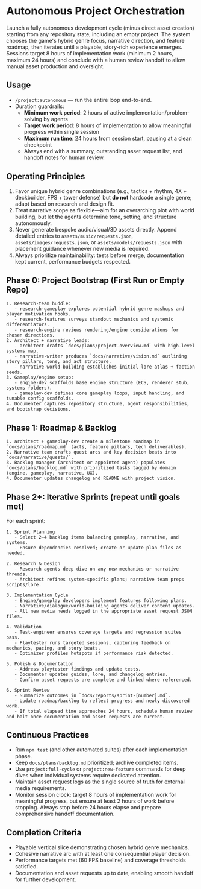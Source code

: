 <!-- .claude/commands/autonomous.md -->
# Autonomous Project Orchestration

Launch a fully autonomous development cycle (minus direct asset creation) starting from any repository state, including an empty project. The system chooses the game's hybrid genre focus, narrative direction, and feature roadmap, then iterates until a playable, story-rich experience emerges. Sessions target 8 hours of implementation work (minimum 2 hours, maximum 24 hours) and conclude with a human review handoff to allow manual asset production and oversight.

## Usage
- `/project:autonomous` — run the entire loop end-to-end.
- Duration guardrails:
  - **Minimum work period**: 2 hours of active implementation/problem-solving by agents
  - **Target work period**: 8 hours of implementation to allow meaningful progress within single session
  - **Maximum run time**: 24 hours from session start, pausing at a clean checkpoint
  - Always end with a summary, outstanding asset request list, and handoff notes for human review.

## Operating Principles
1. Favor unique hybrid genre combinations (e.g., tactics + rhythm, 4X + deckbuilder, FPS + tower defense) but **do not** hardcode a single genre; adapt based on research and design fit.
2. Treat narrative scope as flexible—aim for an overarching plot with world building, but let the agents determine tone, setting, and structure autonomously.
3. Never generate bespoke audio/visual/3D assets directly. Append detailed entries to `assets/music/requests.json`, `assets/images/requests.json`, or `assets/models/requests.json` with placement guidance whenever new media is required.
4. Always prioritize maintainability: tests before merge, documentation kept current, performance budgets respected.

## Phase 0: Project Bootstrap (First Run or Empty Repo)
````
1. Research-team huddle:
   - research-gameplay explores potential hybrid genre mashups and player motivation hooks.
   - research-features surveys standout mechanics and systemic differentiators.
   - research-engine reviews rendering/engine considerations for chosen directions.
2. Architect + narrative leads:
   - architect drafts `docs/plans/project-overview.md` with high-level systems map.
   - narrative-writer produces `docs/narrative/vision.md` outlining story pillars, tone, and act structure.
   - narrative-world-building establishes initial lore atlas + faction seeds.
3. Gameplay/engine setup:
   - engine-dev scaffolds base engine structure (ECS, renderer stub, systems folders).
   - gameplay-dev defines core gameplay loops, input handling, and tunable config scaffolds.
4. Documenter captures repository structure, agent responsibilities, and bootstrap decisions.
````

## Phase 1: Roadmap & Backlog
````
1. architect + gameplay-dev create a milestone roadmap in `docs/plans/roadmap.md` (acts, feature pillars, tech deliverables).
2. Narrative team drafts quest arcs and key decision beats into `docs/narrative/quests/`.
3. Backlog manager (architect or appointed agent) populates `docs/plans/backlog.md` with prioritized tasks tagged by domain (engine, gameplay, narrative, UX).
4. Documenter updates changelog and README with project vision.
````

## Phase 2+: Iterative Sprints (repeat until goals met)
For each sprint:
````
1. Sprint Planning
   - Select 2–4 backlog items balancing gameplay, narrative, and systems.
   - Ensure dependencies resolved; create or update plan files as needed.

2. Research & Design
   - Research agents deep dive on any new mechanics or narrative threads.
   - Architect refines system-specific plans; narrative team preps scripts/lore.

3. Implementation Cycle
   - Engine/gameplay developers implement features following plans.
   - Narrative/dialogue/world-building agents deliver content updates.
   - All new media needs logged in the appropriate asset request JSON files.

4. Validation
   - Test-engineer ensures coverage targets and regression suites pass.
   - Playtester runs targeted sessions, capturing feedback on mechanics, pacing, and story beats.
   - Optimizer profiles hotspots if performance risk detected.

5. Polish & Documentation
   - Address playtester findings and update tests.
   - Documenter updates guides, lore, and changelog entries.
   - Confirm asset requests are complete and linked where referenced.

6. Sprint Review
   - Summarize outcomes in `docs/reports/sprint-[number].md`.
   - Update roadmap/backlog to reflect progress and newly discovered work.
   - If total elapsed time approaches 24 hours, schedule human review and halt once documentation and asset requests are current.
````

## Continuous Practices
- Run `npm test` (and other automated suites) after each implementation phase.
- Keep `docs/plans/backlog.md` prioritized; archive completed items.
- Use `project:full-cycle` or `project:new-feature` commands for deep dives when individual systems require dedicated attention.
- Maintain asset request logs as the single source of truth for external media requirements.
- Monitor session clock; target 8 hours of implementation work for meaningful progress, but ensure at least 2 hours of work before stopping. Always stop before 24 hours elapse and prepare comprehensive handoff documentation.

## Completion Criteria
- Playable vertical slice demonstrating chosen hybrid genre mechanics.
- Cohesive narrative arc with at least one consequential player decision.
- Performance targets met (60 FPS baseline) and coverage thresholds satisfied.
- Documentation and asset requests up to date, enabling smooth handoff for further development.
